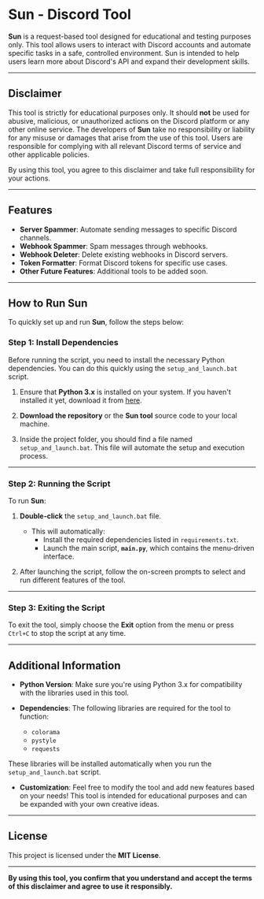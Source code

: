 # **Sun - Discord Tool**

**Sun** is a request-based tool designed for educational and testing purposes only. This tool allows users to interact with Discord accounts and automate specific tasks in a safe, controlled environment. Sun is intended to help users learn more about Discord's API and expand their development skills.

---

## **Disclaimer**

This tool is strictly for educational purposes only. It should **not** be used for abusive, malicious, or unauthorized actions on the Discord platform or any other online service. The developers of **Sun** take no responsibility or liability for any misuse or damages that arise from the use of this tool. Users are responsible for complying with all relevant Discord terms of service and other applicable policies.

By using this tool, you agree to this disclaimer and take full responsibility for your actions.

---

## **Features**

- **Server Spammer**: Automate sending messages to specific Discord channels.
- **Webhook Spammer**: Spam messages through webhooks.
- **Webhook Deleter**: Delete existing webhooks in Discord servers.
- **Token Formatter**: Format Discord tokens for specific use cases.
- **Other Future Features**: Additional tools to be added soon. 

---

## **How to Run Sun**

To quickly set up and run **Sun**, follow the steps below:

### **Step 1: Install Dependencies**

Before running the script, you need to install the necessary Python dependencies. You can do this quickly using the `setup_and_launch.bat` script.

1. Ensure that **Python 3.x** is installed on your system. If you haven't installed it yet, download it from [here](https://www.python.org/downloads/).
   
2. **Download the repository** or the **Sun tool** source code to your local machine.

3. Inside the project folder, you should find a file named `setup_and_launch.bat`. This file will automate the setup and execution process.

---

### **Step 2: Running the Script**

To run **Sun**:

1. **Double-click** the `setup_and_launch.bat` file.

    - This will automatically:
      - Install the required dependencies listed in `requirements.txt`.
      - Launch the main script, **`main.py`**, which contains the menu-driven interface.

2. After launching the script, follow the on-screen prompts to select and run different features of the tool.

---

### **Step 3: Exiting the Script**

To exit the tool, simply choose the **Exit** option from the menu or press `Ctrl+C` to stop the script at any time.

---

## **Additional Information**

- **Python Version**: Make sure you're using Python 3.x for compatibility with the libraries used in this tool.
  
- **Dependencies**: The following libraries are required for the tool to function:
  - `colorama`
  - `pystyle`
  - `requests`

These libraries will be installed automatically when you run the `setup_and_launch.bat` script.

- **Customization**: Feel free to modify the tool and add new features based on your needs! This tool is intended for educational purposes and can be expanded with your own creative ideas.

---

## **License**

This project is licensed under the **MIT License**.

---

**By using this tool, you confirm that you understand and accept the terms of this disclaimer and agree to use it responsibly.**

